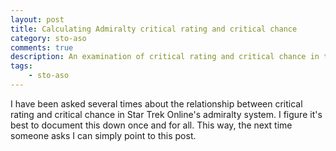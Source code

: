 ```yaml
---
layout: post
title: Calculating Admiralty critical rating and critical chance
category: sto-aso
comments: true
description: An examination of critical rating and critical chance in the STO Admiralty system. 
tags:
    - sto-aso
---
```


I have been asked several times about the relationship between critical rating and critical chance in Star Trek Online's admiralty system. I figure it's best to document this down once and for all. This way, the next time someone asks I can simply point to this post.

